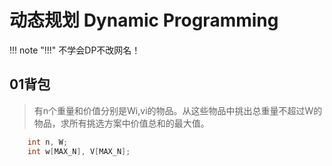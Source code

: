 # 动态规划  Dynamic Programming

!!! note "!!!"
    不学会DP不改网名！

## 01背包
> 有n个重量和价值分别是Wi,vi的物品。从这些物品中挑出总重量不超过W的物品，求所有挑选方案中价值总和的最大值。

```c++ title='穷竭搜索(C++)'
    int n, W;
    int w[MAX_N], V[MAX_N];
    
```


